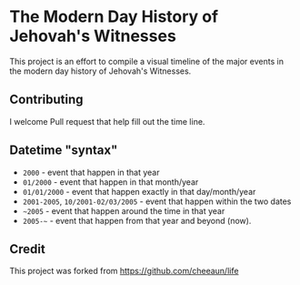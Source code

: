 The Modern Day History of Jehovah's Witnesses
=============================================

This project is an effort to compile a visual timeline of the major events in
the modern day history of Jehovah's Witnesses.


Contributing
------------

I welcome Pull request that help fill out the time line.


Datetime "syntax"
-----------------

- `2000` - event that happen in that year
- `01/2000` - event that happen in that month/year
- `01/01/2000` - event that happen exactly in that day/month/year
- `2001-2005`, `10/2001-02/03/2005` - event that happen within the two dates
- `~2005` - event that happen around the time in that year
- `2005-~` - event that happen from that year and beyond (now).

Credit
------

This project was forked from https://github.com/cheeaun/life
